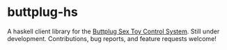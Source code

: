 # buttplug-hs

A haskell client library for the [Buttplug Sex Toy Control System](https://buttplug.io/). Still under development. Contributions, bug reports, and feature requests welcome!

